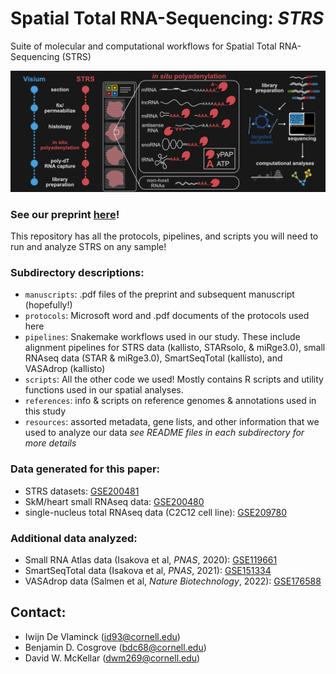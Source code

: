 # **Spatial Total RNA-Sequencing:** ***STRS***
Suite of molecular and computational workflows for Spatial Total RNA-Sequencing (STRS)

![STRS workflow](images/STRS_DarkMode.png)

### See our preprint [here](https://www.biorxiv.org/content/10.1101/2022.04.20.488964v1)!

This repository has all the protocols, pipelines, and scripts you will need to run and analyze STRS on any sample!

### Subdirectory descriptions:
- `manuscripts`: .pdf files of the preprint and subsequent manuscript (hopefully!)
- `protocols`: Microsoft word and .pdf documents of the protocols used here
- `pipelines`: Snakemake workflows used in our study. These include alignment pipelines for STRS data (kallisto, STARsolo, & miRge3.0), small RNAseq data (STAR & miRge3.0), SmartSeqTotal (kallisto), and VASAdrop (kallisto)
- `scripts`: All the other code we used! Mostly contains R scripts and utility functions used in our spatial analyses.
- `references`: info & scripts on reference genomes & annotations used in this study
- `resources`: assorted metadata, gene lists, and other information that we used to analyze our data
*see README files in each subdirectory for more details*

### Data generated for this paper:
- STRS datasets: [GSE200481](https://www.ncbi.nlm.nih.gov/geo/query/acc.cgi?acc=GSE200481)
- SkM/heart small RNAseq data: [GSE200480](https://www.ncbi.nlm.nih.gov/geo/query/acc.cgi?acc=GSE200480)
- single-nucleus total RNAseq data (C2C12 cell line): [GSE209780](https://www.ncbi.nlm.nih.gov/geo/query/acc.cgi?acc=GSE209780)

### Additional data analyzed:
- Small RNA Atlas data (Isakova et al, *PNAS*, 2020): [GSE119661](https://www.ncbi.nlm.nih.gov/geo/query/acc.cgi?acc=GSE119661)
- SmartSeqTotal data (Isakova et al, *PNAS*, 2021): [GSE151334](https://www.ncbi.nlm.nih.gov/geo/query/acc.cgi?acc=GSE151334)
- VASAdrop data (Salmen et al, *Nature Biotechnology*, 2022): [GSE176588](https://www.ncbi.nlm.nih.gov/geo/query/acc.cgi?acc=GSE176588)

## Contact:
- Iwijn De Vlaminck (id93@cornell.edu)
- Benjamin D. Cosgrove (bdc68@cornell.edu)
- David W. McKellar (dwm269@cornell.edu)
